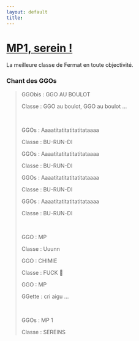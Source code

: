 ```yaml
---
layout: default
title:
---
```


# <u>MP1, serein !</u>

La meilleure classe de Fermat en toute objectivité.

### Chant des GGOs

> GGObis : GGO AU BOULOT
>
> Classe : GGO au boulot, GGO au boulot &hellip;
>
> &nbsp;
>
> GGOs : Aaaatitatitatitatitataaaa
>
> Classe : BU-RUN-DI
>
> GGOs : Aaaatitatitatitatitataaaa
>
> Classe : BU-RUN-DI
>
> GGOs : Aaaatitatitatitatitataaaa
>
> Classe : BU-RUN-DI
>
> GGOs : Aaaatitatitatitatitataaaa
>
> Classe : BU-RUN-DI
>
> &nbsp;
>
> GGO : MP
>
> Classe : Uuunn
>
> GGO : CHIMIE
>
> Classe : FUCK &#x1F595;
>
> GGO : MP
>
> GGette : cri aigu &hellip;
>
> &nbsp;
>
> GGOs : MP 1
>
> Classe : SEREINS
